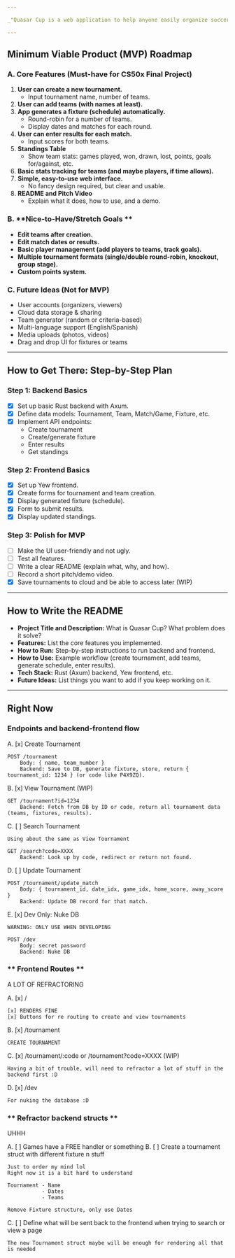 ```yaml
---

_"Quasar Cup is a web application to help anyone easily organize soccer tournaments. It handles team creation, match scheduling, results, and stats, so organizers can focus on the fun part — the games!"_

---
```


## **Minimum Viable Product (MVP) Roadmap**

### A. **Core Features (Must-have for CS50x Final Project)**
1. **User can create a new tournament.**
   - Input tournament name, number of teams.
2. **User can add teams (with names at least).**
3. **App generates a fixture (schedule) automatically.**
   - Round-robin for a number of teams.
   - Display dates and matches for each round.
4. **User can enter results for each match.**
   - Input scores for both teams.
5. **Standings Table**
   - Show team stats: games played, won, drawn, lost, points, goals for/against, etc.
6. **Basic stats tracking for teams (and maybe players, if time allows).**
7. **Simple, easy-to-use web interface.**
   - No fancy design required, but clear and usable.
8. **README and Pitch Video**  
   - Explain what it does, how to use, and a demo.

### B. **Nice-to-Have/Stretch Goals **
- **Edit teams after creation.**
- **Edit match dates or results.**
- **Basic player management (add players to teams, track goals).**
- **Multiple tournament formats (single/double round-robin, knockout, group stage).**
- **Custom points system.**

### C. **Future Ideas (Not for MVP)**
- User accounts (organizers, viewers)
- Cloud data storage & sharing
- Team generator (random or criteria-based)
- Multi-language support (English/Spanish)
- Media uploads (photos, videos)
- Drag and drop UI for fixtures or teams

---

## **How to Get There: Step-by-Step Plan**

### Step 1: **Backend Basics**
- [x] Set up basic Rust backend with Axum.
- [x] Define data models: Tournament, Team, Match/Game, Fixture, etc.
- [x] Implement API endpoints:
  - Create tournament
  - Create/generate fixture
  - Enter results
  - Get standings

### Step 2: **Frontend Basics**
- [x] Set up Yew frontend.
- [x] Create forms for tournament and team creation.
- [x] Display generated fixture (schedule).
- [x] Form to submit results.
- [x] Display updated standings.

### Step 3: **Polish for MVP**
- [ ] Make the UI user-friendly and not ugly.
- [ ] Test all features.
- [ ] Write a clear README (explain what, why, and how).
- [ ] Record a short pitch/demo video.
- [x] Save tournaments to cloud and be able to access later (WIP)

---

## **How to Write the README**

- **Project Title and Description:** What is Quasar Cup? What problem does it solve?
- **Features:** List the core features you implemented.
- **How to Run:** Step-by-step instructions to run backend and frontend.
- **How to Use:** Example workflow (create tournament, add teams, generate schedule, enter results).
- **Tech Stack:** Rust (Axum) backend, Yew frontend, etc.
- **Future Ideas:** List things you want to add if you keep working on it.

---

## **Right Now**


### **Endpoints and backend-frontend flow**
A. [x] Create Tournament

    POST /tournament
        Body: { name, team_number }
        Backend: Save to DB, generate fixture, store, return { tournament_id: 1234 } (or code like P4X9ZQ).

B. [x] View Tournament (WIP)

    GET /tournament?id=1234
        Backend: Fetch from DB by ID or code, return all tournament data (teams, fixtures, results).

C. [ ] Search Tournament

    Using about the same as View Tournament

    GET /search?code=XXXX
        Backend: Look up by code, redirect or return not found.

D. [ ] Update Tournament

    POST /tournament/update_match
        Body: { tournament_id, date_idx, game_idx, home_score, away_score }
        Backend: Update DB record for that match.

E. [x] Dev Only: Nuke DB

    WARNING: ONLY USE WHEN DEVELOPING

    POST /dev 
        Body: secret password
        Backend: Nuke DB


### ** Frontend Routes ** 
A LOT OF REFRACTORING

A. [x] / 
    
    [x] RENDERS FINE
    [x] Buttons for re routing to create and view tournaments

B. [x] /tournament

    CREATE TOURNAMENT

C. [x] /tournament/:code or /tournament?code=XXXX (WIP)

    Having a bit of trouble, will need to refractor a lot of stuff in the backend first :D

D. [x] /dev 
    
    For nuking the database :D

### ** Refractor backend structs **
UHHH

A. [ ] Games have a FREE handler or something
B. [ ] Create a tournament struct with different fixture n stuff

    Just to order my mind lol
    Right now it is a bit hard to understand
    
    Tournament - Name 
               - Dates 
               - Teams

    Remove Fixture structure, only use Dates 

C. [ ] Define what will be sent back to the frontend when trying to search or view a page

    The new Tournament struct maybe will be enough for rendering all that is needed
    

